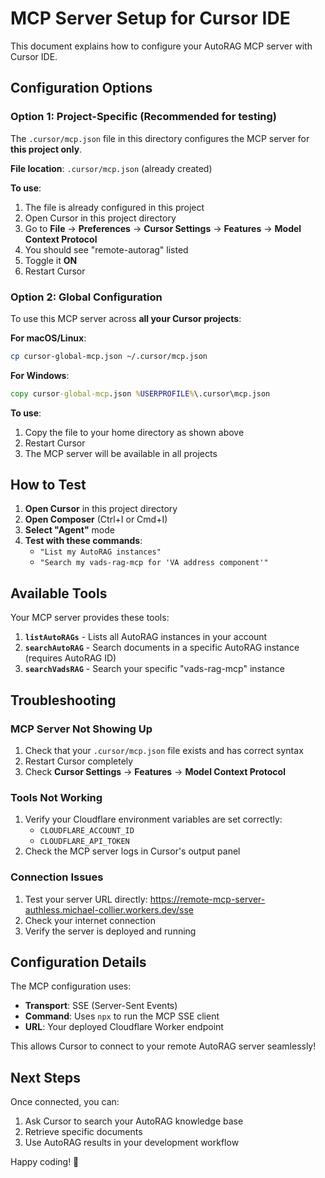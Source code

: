 # MCP Server Setup for Cursor IDE

This document explains how to configure your AutoRAG MCP server with Cursor IDE.

## Configuration Options

### Option 1: Project-Specific (Recommended for testing)

The `.cursor/mcp.json` file in this directory configures the MCP server for **this project only**.

**File location**: `.cursor/mcp.json` (already created)

**To use**:
1. The file is already configured in this project
2. Open Cursor in this project directory
3. Go to **File** → **Preferences** → **Cursor Settings** → **Features** → **Model Context Protocol**
4. You should see "remote-autorag" listed
5. Toggle it **ON**
6. Restart Cursor

### Option 2: Global Configuration 

To use this MCP server across **all your Cursor projects**:

**For macOS/Linux**:
```bash
cp cursor-global-mcp.json ~/.cursor/mcp.json
```

**For Windows**:
```cmd
copy cursor-global-mcp.json %USERPROFILE%\.cursor\mcp.json
```

**To use**:
1. Copy the file to your home directory as shown above
2. Restart Cursor
3. The MCP server will be available in all projects

## How to Test

1. **Open Cursor** in this project directory
2. **Open Composer** (Ctrl+I or Cmd+I)
3. **Select "Agent"** mode
4. **Test with these commands**:
   - `"List my AutoRAG instances"`
   - `"Search my vads-rag-mcp for 'VA address component'"`

## Available Tools

Your MCP server provides these tools:

1. **`listAutoRAGs`** - Lists all AutoRAG instances in your account
2. **`searchAutoRAG`** - Search documents in a specific AutoRAG instance (requires AutoRAG ID)
3. **`searchVadsRAG`** - Search your specific "vads-rag-mcp" instance

## Troubleshooting

### MCP Server Not Showing Up
1. Check that your `.cursor/mcp.json` file exists and has correct syntax
2. Restart Cursor completely
3. Check **Cursor Settings** → **Features** → **Model Context Protocol**

### Tools Not Working
1. Verify your Cloudflare environment variables are set correctly:
   - `CLOUDFLARE_ACCOUNT_ID`
   - `CLOUDFLARE_API_TOKEN`
2. Check the MCP server logs in Cursor's output panel

### Connection Issues
1. Test your server URL directly: https://remote-mcp-server-authless.michael-collier.workers.dev/sse
2. Check your internet connection
3. Verify the server is deployed and running

## Configuration Details

The MCP configuration uses:
- **Transport**: SSE (Server-Sent Events)
- **Command**: Uses `npx` to run the MCP SSE client
- **URL**: Your deployed Cloudflare Worker endpoint

This allows Cursor to connect to your remote AutoRAG server seamlessly!

## Next Steps

Once connected, you can:
1. Ask Cursor to search your AutoRAG knowledge base
2. Retrieve specific documents
3. Use AutoRAG results in your development workflow

Happy coding! 🚀 